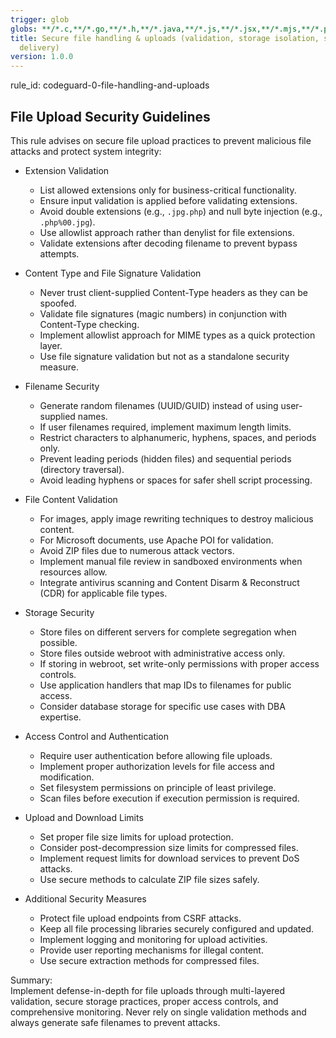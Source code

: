 ```yaml
---
trigger: glob
globs: **/*.c,**/*.go,**/*.h,**/*.java,**/*.js,**/*.jsx,**/*.mjs,**/*.php,**/*.py,**/*.pyi,**/*.pyx,**/*.rb,**/*.ts,**/*.tsx
title: Secure file handling & uploads (validation, storage isolation, scanning, safe
  delivery)
version: 1.0.0
---
```


rule_id: codeguard-0-file-handling-and-uploads

## File Upload Security Guidelines

This rule advises on secure file upload practices to prevent malicious file attacks and protect system integrity:

- Extension Validation
  - List allowed extensions only for business-critical functionality.
  - Ensure input validation is applied before validating extensions.
  - Avoid double extensions (e.g., `.jpg.php`) and null byte injection (e.g., `.php%00.jpg`).
  - Use allowlist approach rather than denylist for file extensions.
  - Validate extensions after decoding filename to prevent bypass attempts.

- Content Type and File Signature Validation
  - Never trust client-supplied Content-Type headers as they can be spoofed.
  - Validate file signatures (magic numbers) in conjunction with Content-Type checking.
  - Implement allowlist approach for MIME types as a quick protection layer.
  - Use file signature validation but not as a standalone security measure.

- Filename Security
  - Generate random filenames (UUID/GUID) instead of using user-supplied names.
  - If user filenames required, implement maximum length limits.
  - Restrict characters to alphanumeric, hyphens, spaces, and periods only.
  - Prevent leading periods (hidden files) and sequential periods (directory traversal).
  - Avoid leading hyphens or spaces for safer shell script processing.

- File Content Validation
  - For images, apply image rewriting techniques to destroy malicious content.
  - For Microsoft documents, use Apache POI for validation.
  - Avoid ZIP files due to numerous attack vectors.
  - Implement manual file review in sandboxed environments when resources allow.
  - Integrate antivirus scanning and Content Disarm & Reconstruct (CDR) for applicable file types.

- Storage Security
  - Store files on different servers for complete segregation when possible.
  - Store files outside webroot with administrative access only.
  - If storing in webroot, set write-only permissions with proper access controls.
  - Use application handlers that map IDs to filenames for public access.
  - Consider database storage for specific use cases with DBA expertise.

- Access Control and Authentication
  - Require user authentication before allowing file uploads.
  - Implement proper authorization levels for file access and modification.
  - Set filesystem permissions on principle of least privilege.
  - Scan files before execution if execution permission is required.

- Upload and Download Limits
  - Set proper file size limits for upload protection.
  - Consider post-decompression size limits for compressed files.
  - Implement request limits for download services to prevent DoS attacks.
  - Use secure methods to calculate ZIP file sizes safely.

- Additional Security Measures
  - Protect file upload endpoints from CSRF attacks.
  - Keep all file processing libraries securely configured and updated.
  - Implement logging and monitoring for upload activities.
  - Provide user reporting mechanisms for illegal content.
  - Use secure extraction methods for compressed files.

Summary:  
Implement defense-in-depth for file uploads through multi-layered validation, secure storage practices, proper access controls, and comprehensive monitoring. Never rely on single validation methods and always generate safe filenames to prevent attacks.
